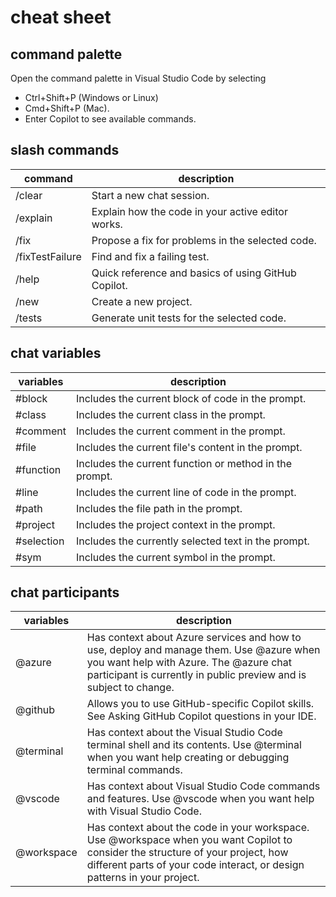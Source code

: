 # cheat sheet

## command palette

Open the command palette in Visual Studio Code by selecting

- Ctrl+Shift+P (Windows or Linux)
- Cmd+Shift+P (Mac).
- Enter Copilot to see available commands.

## slash commands

| command | description |
| -------- | ------- |
| /clear | Start a new chat session. |
| /explain| Explain how the code in your active editor works. |
| /fix| Propose a fix for problems in the selected code. |
| /fixTestFailure| Find and fix a failing test. |
| /help| Quick reference and basics of using GitHub Copilot. |
| /new| Create a new project. |
| /tests| Generate unit tests for the selected code. |

## chat variables

| variables | description |
| -------- | ------- |
| #block | Includes the current block of code in the prompt. |
| #class | Includes the current class in the prompt. |
| #comment | Includes the current comment in the prompt. |
| #file | Includes the current file's content in the prompt. |
| #function | Includes the current function or method in the prompt. |
| #line | Includes the current line of code in the prompt. |
| #path | Includes the file path in the prompt. |
| #project | Includes the project context in the prompt. |
| #selection | Includes the currently selected text in the prompt. |
| #sym | Includes the current symbol in the prompt. |

## chat participants

| variables | description |
| -------- | ------- |
| @azure | Has context about Azure services and how to use, deploy and manage them. Use @azure when you want help with Azure. The @azure chat participant is currently in public preview and is subject to change. |
| @github | Allows you to use GitHub-specific Copilot skills. See Asking GitHub Copilot questions in your IDE. |
| @terminal | Has context about the Visual Studio Code terminal shell and its contents. Use @terminal when you want help creating or debugging terminal commands. |
| @vscode | Has context about Visual Studio Code commands and features. Use @vscode when you want help with Visual Studio Code. |
| @workspace | Has context about the code in your workspace. Use @workspace when you want Copilot to consider the structure of your project, how different parts of your code interact, or design patterns in your project. |
